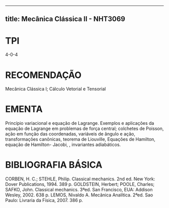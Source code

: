 
---
title: Mecânica Clássica II - NHT3069 
---

# TPI

4-0-4

# RECOMENDAÇÃO

Mecânica Clássica I; Cálculo Vetorial e Tensorial

# EMENTA

Princípio variacional e equação de Lagrange. Exemplos e aplicações da equação de Lagrange em problemas de força central; colchetes de Poisson, ação em função das coordenadas, variáveis de ângulo e ação, transformações canônicas, teorema de Liouville, Equações de Hamilton, equação de Hamilton- Jacobi, , invariantes adiabáticos.

# BIBLIOGRAFIA BÁSICA

CORBEN, H. C.; STEHLE, Philip. Classical mechanics. 2nd ed. New York: Dover Publications, 1994. 389 p.
GOLDSTEIN, Herbert; POOLE, Charles; SAFKO, John. Classical mechanics. 3ªed. San Francisco, EUA: Addison Wesley, 2002. 638 p.
LEMOS, Nivaldo A. Mecânica Analítica. 2ªed. Sao Paulo: Livraria da Física, 2007. 386 p.
        